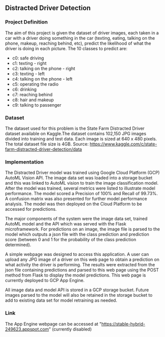 ## Distracted Driver Detection

### Project Definition
The aim of this project is given the dataset of driver images, each taken in a car with a driver doing something in the car (texting, eating, talking on the phone, makeup, reaching behind, etc), predict the likelihood of what the driver is doing in each picture. The 10 classes to predict are:
* c0: safe driving
* c1: texting - right
* c2: talking on the phone - right
* c3: texting - left
* c4: talking on the phone - left
* c5: operating the radio
* c6: drinking
* c7: reaching behind
* c8: hair and makeup
* c9: talking to passenger

### Dataset
The dataset used for this problem is the State Farm Distracted Driver dataset available on Kaggle.The dataset contains 102,150 JPG images divided into training and test data. Each image is sized at 640 x 480 pixels. The total dataset file size is 4GB.
Source: https://www.kaggle.com/c/state-farm-distracted-driver-detection/data

### Implementation
The Distracted Driver model was trained using Google Cloud Platform (GCP) AutoML Vision API. The image data set was loaded into a storage bucket and this was linked to AutoML vision to train the image classification model. After the model was trained, several metrics were listed to illustrate model performance. The model scored a Precision of 100% and Recall of 99.73%. A confusion matrix was also presented for further model performance analysis. The model was then deployed on the Cloud Platform to be accessed for predictions. 

The major components of the system were the image data set, trained AutoML model and the API which was served with the Flask microframework. For predictions on an image, the image file is parsed to the model which outputs a json file with the class prediction and prediction score (between 0 and 1 for the probability of the class prediction determined). 

A simple webpage was designed to access this application. A user can upload any JPG image of a driver on this web page to obtain a prediction on what activity the driver is performing. The results were extracted from the json file containing predictions and parsed to this web page using the POST method from Flask to display the model predictions. This web page is currently deployed to GCP App Engine.

All image data and model API is stored in a GCP storage bucket. Future images parsed to the model will also be retained in the storage bucket to add to existing data set for model retraining as needed.

### Link
The App Engine webpage can be accessed at "https://stable-hybrid-249623.appspot.com" (currently disabled)

